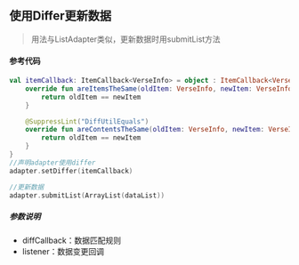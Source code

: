 ## 使用Differ更新数据
> 用法与ListAdapter类似，更新数据时用submitList方法


#### 参考代码

```kotlin
val itemCallback: ItemCallback<VerseInfo> = object : ItemCallback<VerseInfo>() {
    override fun areItemsTheSame(oldItem: VerseInfo, newItem: VerseInfo): Boolean {
        return oldItem == newItem
    }

    @SuppressLint("DiffUtilEquals")
    override fun areContentsTheSame(oldItem: VerseInfo, newItem: VerseInfo): Boolean {
        return oldItem == newItem
    }
}
//声明adapter使用differ
adapter.setDiffer(itemCallback)

//更新数据
adapter.submitList(ArrayList(dataList))
```

##### 参数说明
- diffCallback：数据匹配规则
- listener：数据变更回调



